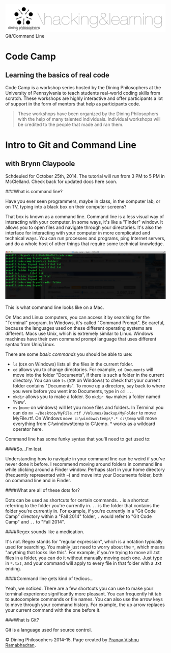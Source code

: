 <div class="hidden"><meta property="og:image" content="http://dinphil.github.io/code-weekend/assets/img/logo.png"><link rel="shortcut icon" href="assets/images/favicon.png"><link rel="stylesheet" href="http://netdna.bootstrapcdn.com/font-awesome/4.0.3/css/font-awesome.css"><link rel="stylesheet" href='http://fonts.googleapis.com/css?family=Open+Sans:300italic,400italic,600italic,700italic,400,300,600,700' type='text/css'></div><img class="full-img" src="assets/img/logo.png"><div class="nav-items"><div class="nav-item" id="git-menu">Git/Command Line</div></div>

Code Camp
============
Learning the basics of real code
--------------------------

Code Camp is a workshop series hosted by the Dining Philosophers at the University of Pennsylvania to teach students real-world coding skills from scratch. These workshops are highly interactive and offer participants a lot of support in the form of mentors that help as participants code.

> These workshops have been organized by the Dining Philosophers with the help of many talented individuals. Individual workshops will be credited to the people that made and ran them.


Intro to Git and Command Line <a id="git-section"></a>
==================================
with Brynn Claypoole
------------------------------------

Schdeuled for October 25th, 2014. The tutorial will run from 3 PM to 5 PM in McClelland. Check back for updated docs here soon.

###What is command line?

Have you ever seen programmers, maybe in class, in the computer lab, or on TV, typing into a black box on their computer screens? 

That box is known as a command line. Command line is a less visual way of interacting with your computer. In some ways, it's like a "Finder" window. It allows you to open files and navigate through your directories. It's also the interface for interacting with your computer in more complicated and technical ways. You can run processes and programs, ping Internet servers, and do a whole host of other things that require some technical knowledge.

![Terminal](assets/img/terminal.png)

This is what command line looks like on a Mac.

On Mac and Linux computers, you can access it by searching for the "Terminal" program. In Windows, it's called "Command Prompt". Be careful, because the languages used on these different operating systems are different. Macs use Unix, which is extremely similar to Linux. Windows machines have their own command prompt language that uses different syntax from Unix/Linux.

There are some *basic commands* you should be able to use:

- `ls` (`DIR` on Windows) lists all the files in the current folder.
- `cd` allows you to change directories. For example, `cd Documents` will move into the folder "Documents", if there is such a folder in the current directory. You can use `ls` (`DIR` on Windows) to check that your current folder contains "Documents". To move up a directory, say back to where you were before you went into Documents, type in `cd ..`.
- `mkdir` allows you to make a folder. So `mkdir New` makes a folder named 'New'.
- `mv` (`move` on windows) will let you move files and folders. In Terminal you can do `mv ~/Desktop/MyFile.rtf /Volumes/Backup/MyFolder` to move MyFile.rtf. On Windows `move c:\windows\temp\*.* c:\temp` will move everything from C:\windows\temp to C:\temp. * works as a wildcard operator here.

Command line has some funky syntax that you'll need to get used to:

####So...I'm lost.

Understanding how to navigate in your command line can be weird if you've never done it before. I recommend moving around folders in command line while clicking around a Finder window. Perhaps start in your home directory (frequently represented with `~`) and move into your Documents folder, both on command line and in Finder.

####What are all of these dots for?

Dots can be used as shortcuts for certain commands. `.` is a shortcut referring to the folder you're currently in. `..` is the folder that contains the folder you're currently in. For example, if you're currently in a "Git Code Camp" directory within a "Fall 2014" folder, `.` would refer to "Git Code Camp" and `..` to "Fall 2014".

####Regex sounds like a medication.

It's not. Regex stands for "regular expression", which is a notation typically used for searching. You mainly just need to worry about the `*`, which means "anything that looks like this". For example, if you're trying to move all .txt files in a folder, you can do it without manually moving each one. Just type in `*.txt`, and your command will apply to every file in that folder with a .txt ending.

####Command line gets kind of tedious...

Yeah, we noticed. There are a few shortcuts you can use to make your terminal experience significantly more pleasant. You can frequently hit tab to autocomplete commands or file names. You can also use the arrow keys to move through your command history. For example, the up arrow replaces your current command with the one before it.

###What is Git?

Git is a language used for source control.

<div class="footer"><p>&copy; Dining Philosophers 2014-15. Page created by <a href="http://pvrnav.com">Pranav Vishnu Ramabhadran</a>.</div>

<script src="http://code.jquery.com/jquery-1.11.0.min.js"></script>
<script src="assets/js/nav.js"></script>
<script src="assets/js/FlowType.js"></script>
<script type="text/javascript">
    $('body').flowtype({
        minimum   : 500,
        maximum   : 1000,
        minFont   : 16,
        maxFont   : 65,
        fontRatio : 40
    });
</script>
<script>
    $(window).load(function(){
        $('.loading').fadeOut('200');
    });
</script>
